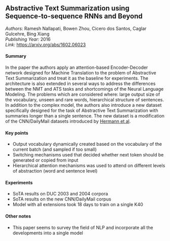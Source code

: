 ## Abstractive Text Summarization using Sequence-to-sequence RNNs and Beyond
_Authors:_ Ramesh Nallapati, Bowen Zhou, Cicero dos Santos, Caglar Gulcehre, Bing Xiang      
_Publishing Year:_ 2016     
_Link:_ https://arxiv.org/abs/1602.06023     

#### Summary
In the paper the authors apply an attention-based Encoder-Decoder network designed for Machine Translation to the problem of Abstractive Text Summarization and treat it as the baseline for experiments. The architecture is also extended in several ways to address the differences between the NMT and ATS tasks and shortcomings of the Neural Language Modeling. The problems which are considered where: large output size of the vocabulary, unseen and rare words, hierarchical structure of sentences. In addition to the complex model, the authors also introduce a new dataset specifically designed for the task of Abstractive Text Summarization with summaries longer than a single sentence. The new dataset is a modification of the CNN/DailyMail datasets introduced by [Hermann et al](teaching-machines-read.md).

#### Key points
- Output vocabulary dynamically created based on the vocabulary of the current batch (and sampled if too small)
- Switching mechanisms used that decided whether next token should be generated or copied from input
- Hierarchical attention mechanisms was used to attend on different levels of abstraction (word and sentence level)

#### Experiments
- SoTA results on DUC 2003 and 2004 corpora
- SoTA results on the new CNN/DailyMail corpus
- Model with all extensions took 18 days to train on a single K40

#### Other notes
- This paper seems to survey the field of NLP and incorporate all the developments into a single model
